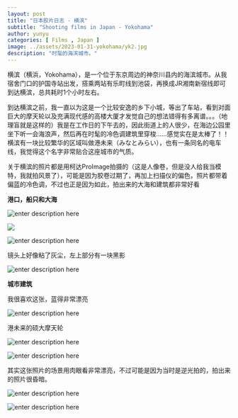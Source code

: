 ```yaml
---
layout: post
title: "日本胶片日志 - 横滨"
subtitle: "Shooting films in Japan - Yokohama"
author: yunyu
categories: [ Films , Japan ]
image: ../assets/2023-01-31-yokohama/yk2.jpg
description: "时髦的海滨城市。"
---
```


横滨（横浜，Yokohama），是一个位于东京周边的神奈川县内的海滨城市。从我宿舍门口的护国寺站出发，搭乘两站有乐町线到池袋，再换成JR湘南新宿线即可到达横滨，总共耗时1个小时左右。

到达横滨之前，我一直以为这是一个比较安逸的乡下小城，等出了车站，看到对面巨大的摩天轮以及充满现代感的高楼大厦才发觉自己的想法错得有多离谱。。。（地理盲就是这样的）我是在工作日的下午去的，因此街道上的人很少，在海边公园里坐下听一会海浪声，然后再在时髦的冷色调建筑里穿梭……感觉实在是太棒了！！横滨有一块比较繁华的区域叫做港未来（みなとみらい），也有一条同名的电车线，我觉得这个名字非常贴合这座城市的气质。

关于横滨的照片都是用柯达ProImage拍摄的（这是人像卷，但是没人给我当模特，我就拍风景了），可能是因为胶卷过期了，再加上扫描仪的偏色，照片都带着偏蓝的冷色调，不过也正是因为如此，拍出来的大海和建筑都非常好看

**港口，船只和大海**

![enter description here](../assets/2023-01-31-yokohama/yk2.jpg)

![](../assets/2023-01-31-yokohama/yk5.jpg)

![enter description here](../assets/2023-01-31-yokohama/yk22.jpg)

镜头上好像粘了灰尘，左上部分有一块黑影

![enter description here](../assets/2023-01-31-yokohama/yk23.jpg)


**城市建筑**

我很喜欢这张，蓝得非常漂亮

![enter description here](../assets/2023-01-31-yokohama/yk7.jpg)

港未来的硕大摩天轮

![enter description here](../assets/2023-01-31-yokohama/yk3.jpg)

![enter description here](../assets/2023-01-31-yokohama/yk4.jpg)

其实这张照片的场景用肉眼看非常漂亮，不过可能是因为当时是逆光拍的，拍出来的照片很昏暗。

![enter description here](../assets/2023-01-31-yokohama/yk9.jpg)

![enter description here](../assets/2023-01-31-yokohama/yk20.jpg)
